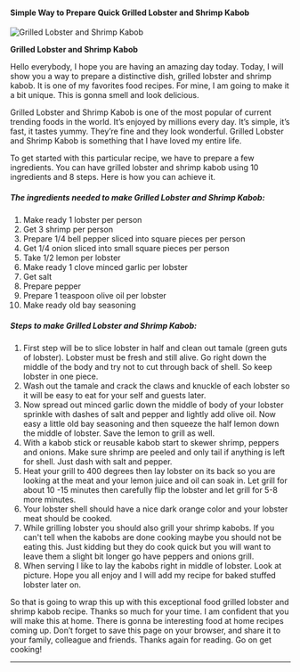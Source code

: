             

#### Simple Way to Prepare Quick Grilled Lobster and Shrimp Kabob

![Grilled Lobster and Shrimp Kabob](https://img-global.cpcdn.com/recipes/2b1b9baa1eaa4e31/751x532cq70/grilled-lobster-and-shrimp-kabob-recipe-main-photo.jpg)

**Grilled Lobster and Shrimp Kabob**

Hello everybody, I hope you are having an amazing day today. Today, I will show you a way to prepare a distinctive dish, grilled lobster and shrimp kabob. It is one of my favorites food recipes. For mine, I am going to make it a bit unique. This is gonna smell and look delicious.

Grilled Lobster and Shrimp Kabob is one of the most popular of current trending foods in the world. It’s enjoyed by millions every day. It’s simple, it’s fast, it tastes yummy. They’re fine and they look wonderful. Grilled Lobster and Shrimp Kabob is something that I have loved my entire life.

To get started with this particular recipe, we have to prepare a few ingredients. You can have grilled lobster and shrimp kabob using 10 ingredients and 8 steps. Here is how you can achieve it.

##### The ingredients needed to make Grilled Lobster and Shrimp Kabob:

1.  Make ready 1 lobster per person
2.  Get 3 shrimp per person
3.  Prepare 1/4 bell pepper sliced into square pieces per person
4.  Get 1/4 onion sliced into small square pieces per person
5.  Take 1/2 lemon per lobster
6.  Make ready 1 clove minced garlic per lobster
7.  Get salt
8.  Prepare pepper
9.  Prepare 1 teaspoon olive oil per lobster
10.  Make ready old bay seasoning

##### Steps to make Grilled Lobster and Shrimp Kabob:

1.  First step will be to slice lobster in half and clean out tamale (green guts of lobster). Lobster must be fresh and still alive. Go right down the middle of the body and try not to cut through back of shell. So keep lobster in one piece.
2.  Wash out the tamale and crack the claws and knuckle of each lobster so it will be easy to eat for your self and guests later.
3.  Now spread out minced garlic down the middle of body of your lobster sprinkle with dashes of salt and pepper and lightly add olive oil. Now easy a little old bay seasoning and then squeeze the half lemon down the middle of lobster. Save the lemon to grill as well.
4.  With a kabob stick or reusable kabob start to skewer shrimp, peppers and onions. Make sure shrimp are peeled and only tail if anything is left for shell. Just dash with salt and pepper.
5.  Heat your grill to 400 degrees then lay lobster on its back so you are looking at the meat and your lemon juice and oil can soak in. Let grill for about 10 -15 minutes then carefully flip the lobster and let grill for 5-8 more minutes.
6.  Your lobster shell should have a nice dark orange color and your lobster meat should be cooked.
7.  While grilling lobster you should also grill your shrimp kabobs. If you can't tell when the kabobs are done cooking maybe you should not be eating this. Just kidding but they do cook quick but you will want to leave them a slight bit longer go have peppers and onions grill.
8.  When serving I like to lay the kabobs right in middle of lobster. Look at picture. Hope you all enjoy and I will add my recipe for baked stuffed lobster later on.

So that is going to wrap this up with this exceptional food grilled lobster and shrimp kabob recipe. Thanks so much for your time. I am confident that you will make this at home. There is gonna be interesting food at home recipes coming up. Don’t forget to save this page on your browser, and share it to your family, colleague and friends. Thanks again for reading. Go on get cooking!

* * *